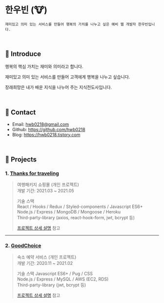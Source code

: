 # 한우빈 (🐮)
```
재미있고 의미 있는 서비스를 만들어 행복의 가치를 나누고 싶은 예비 웹 개발자 한우빈입니다.
```

</br>

## 📌 Introduce 

행복의 핵심 가치는 재미와 의미라고 합니다.

재미있고 의미 있는 서비스를 만들어 고객에게 행복을 나누고 싶습니다.

장래희망은 내가 배운 지식을 나누어 주는 지식전도사입니다.

</br>

## 📌 Contact
- Email: hwb0218@gmail.com
- Github: https://github.com/hwb0218
- Blog: https://hwb0218.tistory.com

</br>

## 📌 Projects
### 1. [Thanks for traveling](http://t4t-node.herokuapp.com/)
> 여행패키지 쇼핑몰 (개인 프로젝트)     
> 개발 기간: 2021.03 ~ 2021.05
> 
> 기술 스택     
> React / Hooks / Redux / Styled-components / Javascript ES6+     
> Node.js / Express / MongoDB / Mongoose / Heroku      
> Third-party-library (axios, react-hook-form, jwt, bcrypt 등)
>
> [프로젝트 상세 설명](https://github.com/hwb0218/T4T/blob/master/README.md) 참고
---

### 2. [GoodChoice](http://goodchoice.gq/)
> 숙소 예약 서비스 (개인 프로젝트)     
> 개발 기간: 2020.11 ~ 2021.02      
>
> 기술 스택
> Javascript ES6+ / Pug / CSS     
> Node.js / Express / MySQL / AWS (EC2, RDS)      
> Third-party-library (jwt, bcrypt 등)     
>
> [프로젝트 상세 설명](https://github.com/hwb0218/ya-goodchoice/blob/main/README.md) 참고
